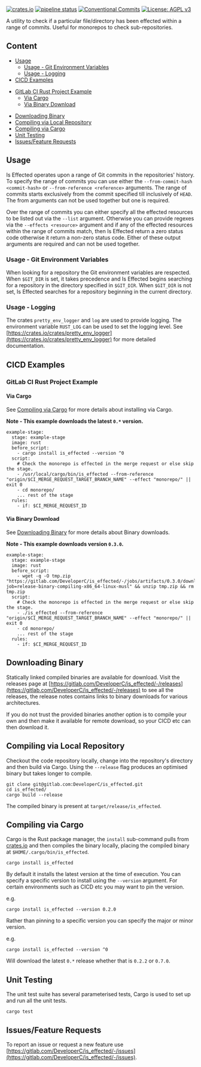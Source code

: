[![crates.io](https://img.shields.io/crates/v/is_effected)](https://crates.io/crates/is_effected) [![pipeline status](https://gitlab.com/DeveloperC/is_effected/badges/main/pipeline.svg)](https://gitlab.com/DeveloperC/is_effected/-/commits/main) [![Conventional Commits](https://img.shields.io/badge/Conventional%20Commits-1.0.0-yellow.svg)](https://conventionalcommits.org) [![License: AGPL v3](https://img.shields.io/badge/License-AGPLv3-blue.svg)](https://www.gnu.org/licenses/agpl-3.0)


A utility to check if a particular file/directory has been effected within a range of commits. Useful for monorepos to check sub-repositories.


## Content
 * [Usage](#usage)
   + [Usage - Git Environment Variables](#usage-git-environment-variables)
   + [Usage - Logging](#usage-logging)
 * [CICD Examples](#cicd-examples)
  + [GitLab CI Rust Project Example](#gitlab-ci-rust-project-example)
    + [Via Cargo](#via-cargo)
    + [Via Binary Download](#via-binary-download)
 * [Downloading Binary](#downloading-binary)
 * [Compiling via Local Repository](#compiling-via-local-repository)
 * [Compiling via Cargo](#compiling-via-cargo)
 * [Unit Testing](#unit-testing)
 * [Issues/Feature Requests](#issuesfeature-requests)


## Usage
Is Effected operates upon a range of Git commits in the repositories' history.
To specify the range of commits you can use either the `--from-commit-hash <commit-hash>` or `--from-reference <reference>` arguments.
The range of commits starts exclusively from the commit specified till inclusively of `HEAD`.
The from arguments can not be used together but one is required.

Over the range of commits you can either specify all the effected resources to be listed out via the `--list` argument.
Otherwise you can provide regexes via the `--effects <resource>` argument and if any of the effected resources within the range of commits match, then Is Effected return a zero status code otherwise it return a non-zero status code.
Either of these output arguments are required and can not be used together.

### Usage - Git Environment Variables
When looking for a repository the Git environment variables are respected.
When `$GIT_DIR` is set, it takes precedence and Is Effected begins searching for a repository in the directory specified in `$GIT_DIR`.
When `$GIT_DIR` is not set, Is Effected searches for a repository beginning in the current directory.


### Usage - Logging
The crates `pretty_env_logger` and `log` are used to provide logging.
The environment variable `RUST_LOG` can be used to set the logging level.
See [https://crates.io/crates/pretty_env_logger](https://crates.io/crates/pretty_env_logger) for more detailed documentation.


## CICD Examples
### GitLab CI Rust Project Example
#### Via Cargo
See [Compiling via Cargo](#compiling-via-cargo) for more details about installing via Cargo.

__Note - This example downloads the latest `0.*` version.__

```
example-stage:
  stage: example-stage
  image: rust
  before_script:
    - cargo install is_effected --version ^0
  script:
    # Check the monorepo is effected in the merge request or else skip the stage.
    - /usr/local/cargo/bin/is_effected --from-reference "origin/$CI_MERGE_REQUEST_TARGET_BRANCH_NAME" --effect "monorepo/" || exit 0
	- cd monorepo/
	... rest of the stage
  rules:
    - if: $CI_MERGE_REQUEST_ID
```


#### Via Binary Download
See [Downloading Binary](#downloading-binary) for more details about Binary downloads.

__Note - This example downloads version `0.3.0`.__
```
example-stage:
  stage: example-stage
  image: rust
  before_script:
    - wget -q -O tmp.zip "https://gitlab.com/DeveloperC/is_effected/-/jobs/artifacts/0.3.0/download?job=release-binary-compiling-x86_64-linux-musl" && unzip tmp.zip && rm tmp.zip
  script:
    # Check the monorepo is effected in the merge request or else skip the stage.
    - ./is_effected --from-reference "origin/$CI_MERGE_REQUEST_TARGET_BRANCH_NAME" --effect "monorepo/" || exit 0
	- cd monorepo/
	... rest of the stage
  rules:
    - if: $CI_MERGE_REQUEST_ID
```


## Downloading Binary
Statically linked compiled binaries are available for download.
Visit the releases page at [https://gitlab.com/DeveloperC/is_effected/-/releases](https://gitlab.com/DeveloperC/is_effected/-/releases) to see all the releases, the release notes contains links to binary downloads for various architectures.

If you do not trust the provided binaries another option is to compile your own and then make it available for remote download, so your CICD etc can then download it.


## Compiling via Local Repository
Checkout the code repository locally, change into the repository's directory and then build via Cargo.
Using the `--release` flag produces an optimised binary but takes longer to compile.

```
git clone git@gitlab.com:DeveloperC/is_effected.git
cd is_effected/
cargo build --release
```

The compiled binary is present at `target/release/is_effected`.


## Compiling via Cargo
Cargo is the Rust package manager, the `install` sub-command pulls from [crates.io](https://crates.io/crates/is_effected) and then compiles the binary locally, placing the compiled binary at `$HOME/.cargo/bin/is_effected`.

```
cargo install is_effected
```

By default it installs the latest version at the time of execution.
You can specify a specific version to install using the `--version` argument.
For certain environments such as CICD etc you may want to pin the version.

e.g.

```
cargo install is_effected --version 0.2.0
```

Rather than pinning to a specific version you can specify the major or minor version.

e.g.

```
cargo install is_effected --version ^0
```

Will download the latest `0.*` release whether that is `0.2.2` or `0.7.0`.


## Unit Testing
The unit test suite has several parameterised tests, Cargo is used to set up and run all the unit tests.

```
cargo test
```


## Issues/Feature Requests
To report an issue or request a new feature use [https://gitlab.com/DeveloperC/is_effected/-/issues](https://gitlab.com/DeveloperC/is_effected/-/issues).
